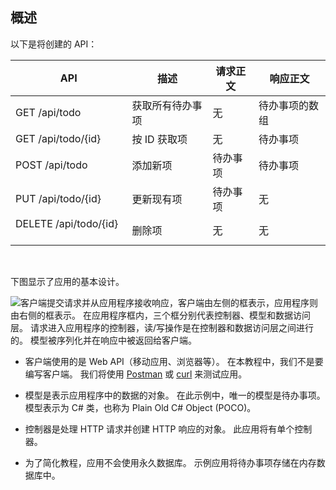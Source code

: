 ## <a name="overview"></a>概述

以下是将创建的 API：

|API | 描述    | 请求正文    | 响应正文   |
|--- | ---- | ---- | ---- |
|GET /api/todo  | 获取所有待办事项 | 无 | 待办事项的数组|
|GET /api/todo/{id}  | 按 ID 获取项 | 无 | 待办事项|
|POST /api/todo | 添加新项 | 待办事项  | 待办事项 |
|PUT /api/todo/{id} | 更新现有项 &nbsp;  | 待办事项 |  无 |
|DELETE /api/todo/{id} &nbsp; &nbsp; | 删除项 &nbsp; &nbsp;  | 无  | 无|

<br>

下图显示了应用的基本设计。

![客户端提交请求并从应用程序接收响应，客户端由左侧的框表示，应用程序则由右侧的框表示。 在应用程序框内，三个框分别代表控制器、模型和数据访问层。 请求进入应用程序的控制器，读/写操作是在控制器和数据访问层之间进行的。 模型被序列化并在响应中被返回给客户端。](../../tutorials/first-web-api/_static/architecture.png)

* 客户端使用的是 Web API（移动应用、浏览器等）。 在本教程中，我们不是要编写客户端。 我们将使用 [Postman](https://www.getpostman.com/) 或 [curl](https://developer.apple.com/legacy/library/documentation/Darwin/Reference/ManPages/man1/curl.1.html) 来测试应用。

* 模型是表示应用程序中的数据的对象。 在此示例中，唯一的模型是待办事项。 模型表示为 C# 类，也称为 Plain Old C#  Object (POCO)。

* 控制器是处理 HTTP 请求并创建 HTTP 响应的对象。 此应用将有单个控制器。

* 为了简化教程，应用不会使用永久数据库。 示例应用将待办事项存储在内存数据库中。
